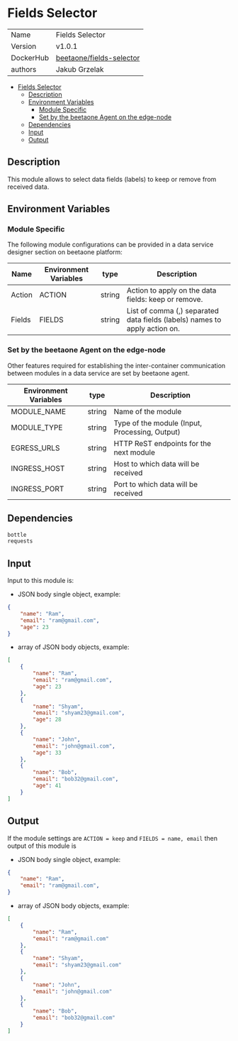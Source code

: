 # Fields Selector

|                |                                       |
| -------------- | ------------------------------------- |
| Name           | Fields Selector                           |
| Version        | v1.0.1                                |
| DockerHub | [beetaone/fields-selector](https://hub.docker.com/r/beetaone/fields-selector) |
| authors        | Jakub Grzelak                   |

- [Fields Selector](#fields-selector)
  - [Description](#description)
  - [Environment Variables](#environment-variables)
    - [Module Specific](#module-specific)
    - [Set by the beetaone Agent on the edge-node](#set-by-the-beetaone-agent-on-the-edge-node)
  - [Dependencies](#dependencies)
  - [Input](#input)
  - [Output](#output)

## Description

This module allows to select data fields (labels) to keep or remove from received data.

## Environment Variables

### Module Specific

The following module configurations can be provided in a data service designer section on beetaone platform:

| Name                 | Environment Variables     | type     | Description                                              |
| -------------------- | ------------------------- | -------- | -------------------------------------------------------- |
| Action    | ACTION         | string   | Action to apply on the data fields: keep or remove.            |
| Fields    | FIELDS         | string  | List of comma (,) separated data fields (labels) names to apply action on.            |


### Set by the beetaone Agent on the edge-node

Other features required for establishing the inter-container communication between modules in a data service are set by beetaone agent.

| Environment Variables | type   | Description                                    |
| --------------------- | ------ | ---------------------------------------------- |
| MODULE_NAME           | string | Name of the module                             |
| MODULE_TYPE           | string | Type of the module (Input, Processing, Output)  |
| EGRESS_URLS            | string | HTTP ReST endpoints for the next module         |
| INGRESS_HOST          | string | Host to which data will be received            |
| INGRESS_PORT          | string | Port to which data will be received            |

## Dependencies

```txt
bottle
requests
```

## Input

Input to this module is:

* JSON body single object, example:

```json
{
    "name": "Ram",
    "email": "ram@gmail.com",
    "age": 23
}
```

* array of JSON body objects, example:

```json
[
    {
        "name": "Ram",
        "email": "ram@gmail.com",
        "age": 23
    },
    {
        "name": "Shyam",
        "email": "shyam23@gmail.com",
        "age": 28
    },
    {
        "name": "John",
        "email": "john@gmail.com",
        "age": 33
    },
    {
        "name": "Bob",
        "email": "bob32@gmail.com",
        "age": 41
    }
]
```

## Output

If the module settings are `ACTION = keep` and `FIELDS = name, email` then output of this module is

* JSON body single object, example:

```json
{
    "name": "Ram",
    "email": "ram@gmail.com",
}
```

* array of JSON body objects, example:

```json
[
    {
        "name": "Ram",
        "email": "ram@gmail.com"
    },
    {
        "name": "Shyam",
        "email": "shyam23@gmail.com"
    },
    {
        "name": "John",
        "email": "john@gmail.com"
    },
    {
        "name": "Bob",
        "email": "bob32@gmail.com"
    }
]
```